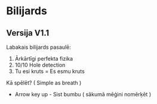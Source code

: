 # Bilijards
Versija V1.1
---

Labakais bilijards pasaulē:
 1. Ārkārtīgi perfekta fizika
 2. 10/10 Hole detection
 3. Tu esi kruts = Es esmu kruts
 
Kā spēlēt? ( Simple as breath )
 - Arrow key up - Sist bumbu ( sākumā mēģini nomērķēt )
  
